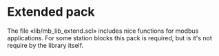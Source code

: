 # Extended pack

The file «lib/mb_lib_extend.scl» includes nice functions for modbus applications. For some station blocks this pack is required, but is it's not require by the library itself.




